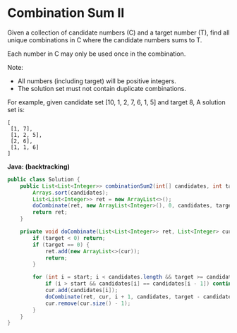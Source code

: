 # Combination Sum II

Given a collection of candidate numbers (C) and a target number (T), find all unique combinations in C where the candidate numbers sums to T.

Each number in C may only be used once in the combination.

Note:

- All numbers (including target) will be positive integers.
- The solution set must not contain duplicate combinations.

For example, given candidate set [10, 1, 2, 7, 6, 1, 5] and target 8,
A solution set is:

    [
     [1, 7],
     [1, 2, 5],
     [2, 6],
     [1, 1, 6]
    ]

**Java: (backtracking)**
```java
public class Solution {
    public List<List<Integer>> combinationSum2(int[] candidates, int target) {
        Arrays.sort(candidates);
        List<List<Integer>> ret = new ArrayList<>();
        doCombinate(ret, new ArrayList<Integer>(), 0, candidates, target);
        return ret;
    }

    private void doCombinate(List<List<Integer>> ret, List<Integer> cur, int start, int candidates[], int target) {
        if (target < 0) return;
        if (target == 0) {
            ret.add(new ArrayList<>(cur));
            return;
        }

        for (int i = start; i < candidates.length && target >= candidates[i]; i++) {
            if (i > start && candidates[i] == candidates[i - 1]) continue; // skip duplicate
            cur.add(candidates[i]);
            doCombinate(ret, cur, i + 1, candidates, target - candidates[i]);
            cur.remove(cur.size() - 1);
        }
    }
}
```
